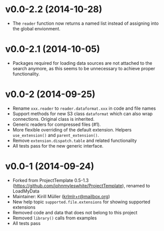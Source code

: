 v0.0-2.2 (2014-10-28)
===

* The `reader` function now returns a named list instead of assigning into the
  global envionment.

v0.0-2.1 (2014-10-05)
===

* Packages required for loading data sources are not attached to the search anymore, as this seems to be unnecessary to achieve proper functionality.

v0.0-2 (2014-09-25)
===

* Rename `xxx.reader` to `reader.dataformat.xxx` in code and file names
* Support methods for new S3 class `dataformat` which can also wrap
  connections.  Original class is inherited.
* Generic readers for compressed files (#1).
* More flexible overriding of the default extension.  Helpers `use_extension()`
  and `parent_extension()`.
* Remove `extension.dispatch.table` and related functionality
* All tests pass for the new generic interface.

v0.0-1 (2014-09-24)
===

* Forked from ProjectTemplate 0.5-1.3
  (https://github.com/johnmyleswhite/ProjectTemplate), renamed to LoadMyData
* Maintainer: Kirill Müller (krlmlr+r@mailbox.org)
* New help topic `supported.file.extensions` for showing supported extensions
* Removed code and data that does not belong to this project
* Removed `library()` calls from examples
* All tests pass
